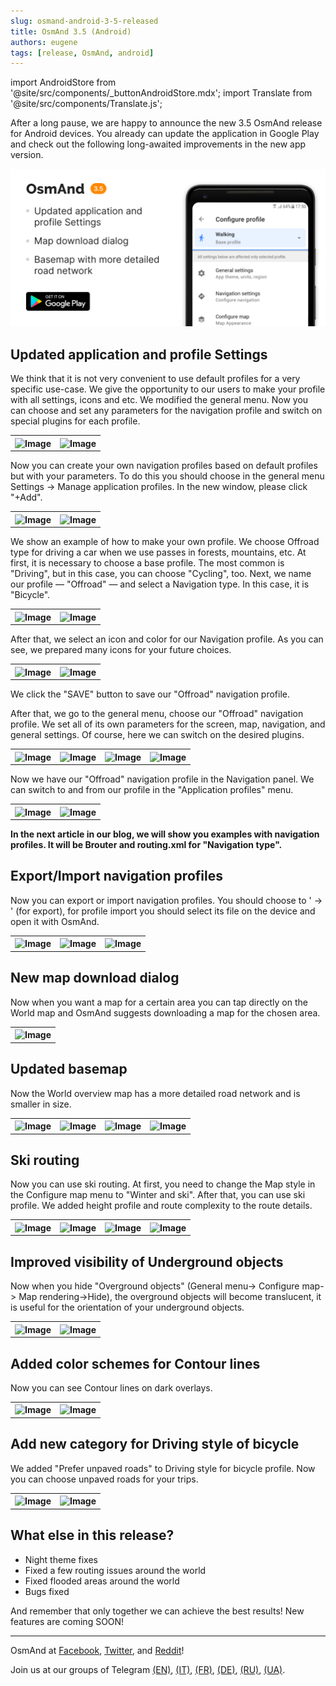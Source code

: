 ```yaml
---
slug: osmand-android-3-5-released
title: OsmAnd 3.5 (Android)
authors: eugene
tags: [release, OsmAnd, android]
---
```

import AndroidStore from '@site/src/components/_buttonAndroidStore.mdx';
import Translate from '@site/src/components/Translate.js';


After a long pause, we are happy to announce the new 3.5 OsmAnd release for Android devices. You already can update the application in Google Play and check out the following long-awaited improvements in the new app version.

![Release android 3-40](./18.png)

<!--truncate-->

## Updated application and profile Settings

We think that it is not very convenient to use default profiles for a very specific use-case. We give the opportunity to our users to make your profile with all settings, icons and etc.
We modified the general menu. Now you can choose and set any parameters for the navigation profile and switch on special plugins for each profile.

<table>
  <tr>
    <th><img src={require('./1.jpg').default} alt="Image"/></th>
    <th><img src={require('./2.jpg').default} alt="Image"/></th>
      </tr>
</table> 

Now you can create your own navigation profiles based on default profiles but with your parameters. To do this you should choose in the general menu Settings → Manage application profiles. In the new window, please click "+Add".

<table>
  <tr>
    <th><img src={require('./3.jpg').default} alt="Image"/></th>
    <th><img src={require('./4.jpg').default} alt="Image"/></th>
      </tr>
</table> 

We show an example of how to make your own profile. We choose Offroad type for driving a car when we use passes in forests, mountains, etc.
At first, it is necessary to choose a base profile. The most common is "Driving", but in this case, you can choose "Cycling", too. Next, we name our profile — "Offroad" — and select a Navigation type. In this case, it is "Bicycle".

<table>
  <tr>
    <th><img src={require('./5.jpg').default} alt="Image"/></th>
    <th><img src={require('./6.jpg').default} alt="Image"/></th>
      </tr>
</table> 

After that, we select an icon and color for our Navigation profile. As you can see, we prepared many icons for your future choices.

<table>
  <tr>
    <th><img src={require('./7.jpg').default} alt="Image"/></th>
    <th><img src={require('./8.jpg').default} alt="Image"/></th>
      </tr>
</table> 

We click the "SAVE" button to save our "Offroad" navigation profile.

After that, we go to the general menu, choose our "Offroad" navigation profile. We set all of its own parameters for the screen, map, navigation, and general settings. Of course, here we can switch on the desired plugins.

<table>
  <tr>
    <th><img src={require('./10.jpg').default} alt="Image"/></th>
    <th><img src={require('./11.jpg').default} alt="Image"/></th>
    <th><img src={require('./15.jpg').default} alt="Image"/></th>
    <th><img src={require('./16.jpg').default} alt="Image"/></th>
      </tr>
</table> 


Now we have our "Offroad" navigation profile in the Navigation panel. We can switch to and from our profile in the "Application profiles" menu.

<table>
  <tr>
    <th><img src={require('./14.jpg').default} alt="Image"/></th>
    <th><img src={require('./14.jpg').default} alt="Image"/></th>
      </tr>
</table> 

**In the next article in our blog, we will show you examples with navigation profiles. It will be Brouter and routing.xml for "Navigation type".**

## Export/Import navigation profiles

Now you can export or import navigation profiles. You should choose to '<Translate android="yes" id="configure_profile" /> → <Translate android="yes" id="shared_string_actions" />' (for export), for profile import you should select its file on the device and open it with OsmAnd.

<table>
  <tr>
    <th><img src={require('./28.jpg').default} alt="Image"/></th>
    <th><img src={require('./29.jpg').default} alt="Image"/></th>
    <th><img src={require('./30.jpg').default} alt="Image"/></th>
      </tr>
</table> 

## New map download dialog

Now when you want a map for a certain area you can tap directly on the World map and OsmAnd suggests downloading a map for the chosen area.

<table>
  <tr>
    <th><img src={require('./17.jpg').default} alt="Image"/></th>
    </tr>
</table> 

## Updated basemap

Now the World overview map has a more detailed road network and is smaller in size.

<table>
  <tr>
    <th><img src={require('./20.jpg').default} alt="Image"/></th>
    <th><img src={require('./21.jpg').default} alt="Image"/></th>
    <th><img src={require('./22.jpg').default} alt="Image"/></th>
    <th><img src={require('./23.jpg').default} alt="Image"/></th>
      </tr>
</table> 

## Ski routing

Now you can use ski routing. At first, you need to change the Map style in the Configure map menu to "Winter and ski". After that, you can use ski profile. We added height profile and route complexity to the route details.

<table>
  <tr>
    <th><img src={require('./18.jpg').default} alt="Image"/></th>
    <th><img src={require('./19.jpg').default} alt="Image"/></th>
    <th><img src={require('./31.jpg').default} alt="Image"/></th>
    <th><img src={require('./32.jpg').default} alt="Image"/></th>
      </tr>
</table> 

## Improved visibility of Underground objects

Now when you hide "Overground objects" (General menu-> Configure map-> Map rendering->Hide), the overground objects will become translucent, it is useful for the orientation of your underground objects.

<table>
  <tr>
    <th><img src={require('./24.jpg').default} alt="Image"/></th>
    <th><img src={require('./25.jpg').default} alt="Image"/></th>
      </tr>
</table> 

## Added color schemes for Contour lines

Now you can see Contour lines on dark overlays.

<table>
  <tr>
    <th><img src={require('./33.jpg').default} alt="Image"/></th>
    <th><img src={require('./34.jpg').default} alt="Image"/></th>
      </tr>
</table> 

## Add new category for Driving style of bicycle

We added "Prefer unpaved roads" to Driving style for bicycle profile. Now you can choose unpaved roads for your trips.

<table>
  <tr>
    <th><img src={require('./27.jpg').default} alt="Image"/></th>
    <th><img src={require('./26.jpg').default} alt="Image"/></th>
      </tr>
</table> 

## What else in this release?

* Night theme fixes
* Fixed a few routing issues around the world
* Fixed flooded areas around the world
* Bugs fixed

And remember that only together we can achieve the best results!
New features are coming SOON!

____________________________ 

<p>OsmAnd at <a href="https://www.facebook.com/osmandapp/">Facebook</a>, <a href="https://www.twitter.com/osmandapp/">Twitter</a>, and <a href="https://www.reddit.com/r/OsmAnd/">Reddit</a>!</p>
<p>Join us at our groups of Telegram <a href="https://t.me/OsmAndMaps">(EN)</a>, <a href="https://t.me/itosmand">(IT)</a>,  <a href="https://t.me/frosmand">(FR)</a>, <a href="https://t.me/deosmand">(DE)</a>, <a href="https://t.me/ruosmand">(RU)</a>, <a href="https://t.me/uaosmand">(UA)</a>.</p>


<AndroidStore/>